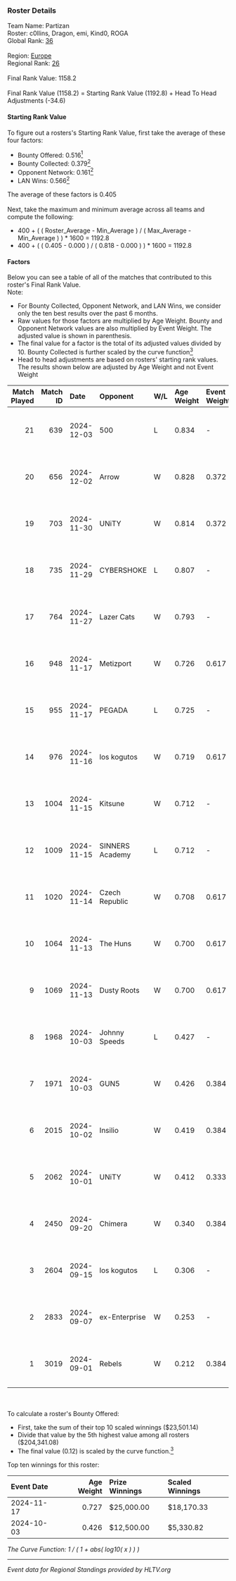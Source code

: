 ### Roster Details<br />
Team Name: Partizan<br />
Roster: c0llins, Dragon, emi, Kind0, ROGA<br />
Global Rank: [36](../../standings_global_2025_01_27.md)<br />
<br />
Region: [Europe]( ../../standings_europe_2025_01_27.md)<br />
Regional Rank: [26]( ../../standings_europe_2025_01_27.md)<br />
<br />
Final Rank Value:  1158.2<br />
<br />
Final Rank Value (1158.2) = Starting Rank Value (1192.8) + Head To Head Adjustments (-34.6)<br />

#### Starting Rank Value<br />
To figure out a rosters's Starting Rank Value, first take the average of these four factors:<br />
- Bounty Offered: 0.516[<sup>1</sup>](#table2)
- Bounty Collected: 0.379[<sup>2</sup>](#table1)
- Opponent Network: 0.161[<sup>2</sup>](#table1)
- LAN Wins: 0.566[<sup>2</sup>](#table1)

The average of these factors is 0.405<br />
<br />
Next, take the maximum and minimum average across all teams and compute the following:<br />
- 400 + ( ( Roster_Average - Min_Average ) / ( Max_Average - Min_Average ) ) * 1600 = 1192.8
- 400 + ( ( 0.405 - 0.000 ) / ( 0.818 - 0.000 ) ) * 1600 = 1192.8


#### Factors<br />
Below you can see a table of all of the matches that contributed to this roster's Final Rank Value.<br />
Note:<br />

- For Bounty Collected, Opponent Network, and LAN Wins, we consider only the ten best results over the past 6 months.
- Raw values for those factors are multiplied by Age Weight. Bounty and Opponent Network values are also multiplied by Event Weight. The adjusted value is shown in parenthesis.
- The final value for a factor is the total of its adjusted values divided by 10. Bounty Collected is further scaled by the curve function[<sup>3</sup>](#curveFunction)
- Head to head adjustments are based on rosters' starting rank values. The results shown below are adjusted by Age Weight and not Event Weight
<span id="table1"></span><br />


| Match Played | Match ID | Date       | Opponent        | W/L | Age Weight | Event Weight | Bounty Collected | Opponent Network | LAN Wins  | H2H Adj. | Roster                              |
| -: | -: | :- | :- | :- | :- | :- | :- | :- | :- | -: | :- |
|           21 |      639 | 2024-12-03 | 500             | L   | 0.834      | -            | -                | -                | -         |   -17.76 | c0llins, Dragon, emi, Kind0, ROGA   |
|           20 |      656 | 2024-12-02 | Arrow           | W   | 0.828      | 0.372        | 0.027 (0.008)    | 0.167 (0.052)    | 0 (0.000) |     3.50 | c0llins, Dragon, emi, Kind0, ROGA   |
|           19 |      703 | 2024-11-30 | UNiTY           | W   | 0.814      | 0.372        | 0.069 (0.021)    | 0.266 (0.081)    | 0 (0.000) |     4.69 | c0llins, Dragon, emi, Kind0, ROGA   |
|           18 |      735 | 2024-11-29 | CYBERSHOKE      | L   | 0.807      | -            | -                | -                | -         |   -22.40 | c0llins, Dragon, emi, Kind0, ROGA   |
|           17 |      764 | 2024-11-27 | Lazer Cats      | W   | 0.793      | -            | -                | -                | 0 (0.000) |     1.15 | c0llins, Dragon, emi, Kind0, ROGA   |
|           16 |      948 | 2024-11-17 | Metizport       | W   | 0.726      | 0.617        | 0.184 (0.082)    | 0.796 (0.357)    | 1 (0.726) |    13.95 | c0llins, choiv7, Dragon, emi, Kind0 |
|           15 |      955 | 2024-11-17 | PEGADA          | L   | 0.725      | -            | -                | -                | -         |   -11.62 | c0llins, choiv7, Dragon, emi, Kind0 |
|           14 |      976 | 2024-11-16 | los kogutos     | W   | 0.719      | 0.617        | 0.070 (0.031)    | 0.808 (0.359)    | 1 (0.719) |     6.21 | c0llins, choiv7, Dragon, emi, Kind0 |
|           13 |     1004 | 2024-11-15 | Kitsune         | W   | 0.712      | -            | -                | -                | 1 (0.712) |     0.57 | c0llins, choiv7, Dragon, emi, Kind0 |
|           12 |     1009 | 2024-11-15 | SINNERS Academy | L   | 0.712      | -            | -                | -                | -         |   -20.39 | c0llins, choiv7, Dragon, emi, Kind0 |
|           11 |     1020 | 2024-11-14 | Czech Republic  | W   | 0.708      | 0.617        | -                | 0.118 (0.052)    | 1 (0.708) |     1.34 | c0llins, choiv7, Dragon, emi, Kind0 |
|           10 |     1064 | 2024-11-13 | The Huns        | W   | 0.700      | 0.617        | 0.057 (0.025)    | 0.569 (0.246)    | 1 (0.700) |     6.93 | c0llins, choiv7, Dragon, emi, Kind0 |
|            9 |     1069 | 2024-11-13 | Dusty Roots     | W   | 0.700      | 0.617        | 0.017 (0.007)    | 0.350 (0.151)    | 1 (0.700) |     2.40 | c0llins, choiv7, Dragon, emi, Kind0 |
|            8 |     1968 | 2024-10-03 | Johnny Speeds   | L   | 0.427      | -            | -                | -                | -         |    -9.81 | c0llins, Dragon, emi, Kind0, ROGA   |
|            7 |     1971 | 2024-10-03 | GUN5            | W   | 0.426      | 0.384        | 0.227 (0.037)    | 0.988 (0.162)    | 0 (0.000) |     4.48 | c0llins, Dragon, emi, Kind0, ROGA   |
|            6 |     2015 | 2024-10-02 | Insilio         | W   | 0.419      | 0.384        | -                | 0.273 (0.044)    | -         |     1.49 | c0llins, Dragon, emi, Kind0, ROGA   |
|            5 |     2062 | 2024-10-01 | UNiTY           | W   | 0.412      | 0.333        | 0.069 (0.010)    | -                | -         |     2.42 | c0llins, Dragon, emi, Kind0, ROGA   |
|            4 |     2450 | 2024-09-20 | Chimera         | W   | 0.340      | 0.384        | 0.044 (0.006)    | 0.816 (0.106)    | -         |     1.91 | c0llins, Dragon, emi, Kind0, ROGA   |
|            3 |     2604 | 2024-09-15 | los kogutos     | L   | 0.306      | -            | -                | -                | -         |    -5.48 | c0llins, Dragon, emi, Kind0, ROGA   |
|            2 |     2833 | 2024-09-07 | ex-Enterprise   | W   | 0.253      | -            | -                | -                | -         |     0.96 | Dragon, emi, Kind0, ROGA, xicoz     |
|            1 |     3019 | 2024-09-01 | Rebels          | W   | 0.212      | 0.384        | 0.033 (0.003)    | -                | -         |     0.87 | c0llins, Dragon, emi, Kind0, ROGA   |

<br />
<span id="table2"></span><br />
To calculate a roster's Bounty Offered:<br />

- First, take the sum of their top 10 scaled winnings ($23,501.14)
- Divide that value by the 5th highest value among all rosters ($204,341.08)
- The final value (0.12) is scaled by the curve function.[<sup>3</sup>](#curveFunction)

Top ten winnings for this roster:<br />

| Event Date | Age Weight | Prize Winnings | Scaled Winnings |
| :- | -: | :- | :- |
| 2024-11-17 |      0.727 | $25,000.00     | $18,170.33      |
| 2024-10-03 |      0.426 | $12,500.00     | $5,330.82       |


<span id="curveFunction"></span>_The Curve Function: 1 / ( 1 + abs( log10( x ) ) )_<br />

---
_Event data for Regional Standings provided by HLTV.org_<br />
